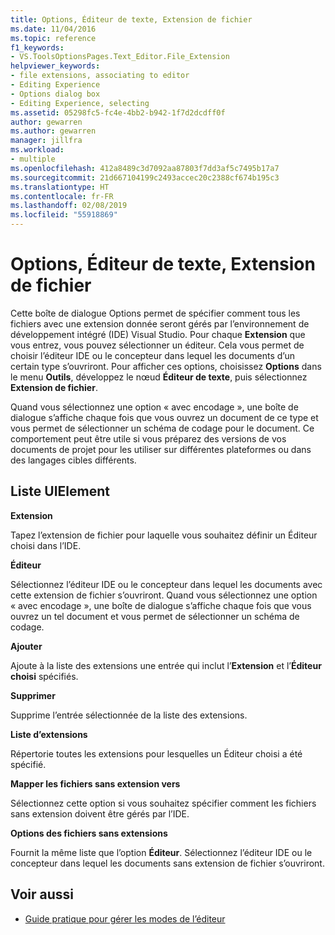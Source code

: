 ```yaml
---
title: Options, Éditeur de texte, Extension de fichier
ms.date: 11/04/2016
ms.topic: reference
f1_keywords:
- VS.ToolsOptionsPages.Text_Editor.File_Extension
helpviewer_keywords:
- file extensions, associating to editor
- Editing Experience
- Options dialog box
- Editing Experience, selecting
ms.assetid: 05298fc5-fc4e-4bb2-b942-1f7d2dcdff0f
author: gewarren
ms.author: gewarren
manager: jillfra
ms.workload:
- multiple
ms.openlocfilehash: 412a8489c3d7092aa87803f7dd3af5c7495b17a7
ms.sourcegitcommit: 21d667104199c2493accec20c2388cf674b195c3
ms.translationtype: HT
ms.contentlocale: fr-FR
ms.lasthandoff: 02/08/2019
ms.locfileid: "55918869"
---
```

# <a name="options-text-editor-file-extension"></a>Options, Éditeur de texte, Extension de fichier

Cette boîte de dialogue Options permet de spécifier comment tous les fichiers avec une extension donnée seront gérés par l’environnement de développement intégré (IDE) Visual Studio. Pour chaque **Extension** que vous entrez, vous pouvez sélectionner un éditeur. Cela vous permet de choisir l’éditeur IDE ou le concepteur dans lequel les documents d’un certain type s’ouvriront. Pour afficher ces options, choisissez **Options** dans le menu **Outils**, développez le nœud **Éditeur de texte**, puis sélectionnez **Extension de fichier**.

Quand vous sélectionnez une option « avec encodage », une boîte de dialogue s’affiche chaque fois que vous ouvrez un document de ce type et vous permet de sélectionner un schéma de codage pour le document. Ce comportement peut être utile si vous préparez des versions de vos documents de projet pour les utiliser sur différentes plateformes ou dans des langages cibles différents.

## <a name="uielement-list"></a>Liste UIElement

**Extension**

Tapez l’extension de fichier pour laquelle vous souhaitez définir un Éditeur choisi dans l’IDE.

**Éditeur**

 Sélectionnez l’éditeur IDE ou le concepteur dans lequel les documents avec cette extension de fichier s’ouvriront. Quand vous sélectionnez une option « avec encodage », une boîte de dialogue s’affiche chaque fois que vous ouvrez un tel document et vous permet de sélectionner un schéma de codage.

**Ajouter**

Ajoute à la liste des extensions une entrée qui inclut l’**Extension** et l’**Éditeur choisi** spécifiés.

**Supprimer**

Supprime l’entrée sélectionnée de la liste des extensions.

**Liste d’extensions**

Répertorie toutes les extensions pour lesquelles un Éditeur choisi a été spécifié.

**Mapper les fichiers sans extension vers**

Sélectionnez cette option si vous souhaitez spécifier comment les fichiers sans extension doivent être gérés par l’IDE.

**Options des fichiers sans extensions**

Fournit la même liste que l’option **Éditeur**. Sélectionnez l’éditeur IDE ou le concepteur dans lequel les documents sans extension de fichier s’ouvriront.

## <a name="see-also"></a>Voir aussi

- [Guide pratique pour gérer les modes de l’éditeur](../../ide/how-to-manage-editor-modes.md)